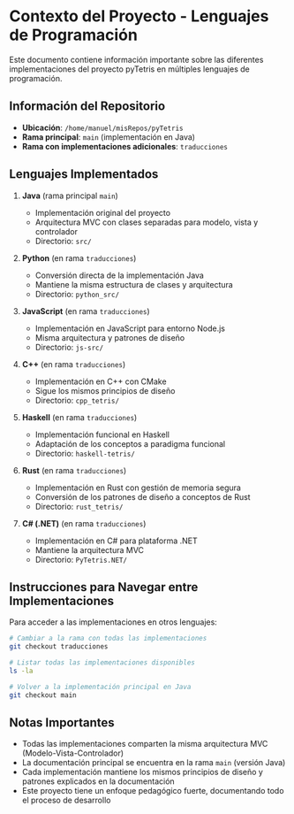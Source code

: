 # Contexto del Proyecto - Lenguajes de Programación

Este documento contiene información importante sobre las diferentes implementaciones
del proyecto pyTetris en múltiples lenguajes de programación.

## Información del Repositorio

- **Ubicación**: `/home/manuel/misRepos/pyTetris`
- **Rama principal**: `main` (implementación en Java)
- **Rama con implementaciones adicionales**: `traducciones`

## Lenguajes Implementados

1. **Java** (rama principal `main`)
   - Implementación original del proyecto
   - Arquitectura MVC con clases separadas para modelo, vista y controlador
   - Directorio: `src/`

2. **Python** (en rama `traducciones`)
   - Conversión directa de la implementación Java
   - Mantiene la misma estructura de clases y arquitectura
   - Directorio: `python_src/`

3. **JavaScript** (en rama `traducciones`)
   - Implementación en JavaScript para entorno Node.js
   - Misma arquitectura y patrones de diseño
   - Directorio: `js-src/`

4. **C++** (en rama `traducciones`)
   - Implementación en C++ con CMake
   - Sigue los mismos principios de diseño
   - Directorio: `cpp_tetris/`

5. **Haskell** (en rama `traducciones`)
   - Implementación funcional en Haskell
   - Adaptación de los conceptos a paradigma funcional
   - Directorio: `haskell-tetris/`

6. **Rust** (en rama `traducciones`)
   - Implementación en Rust con gestión de memoria segura
   - Conversión de los patrones de diseño a conceptos de Rust
   - Directorio: `rust_tetris/`

7. **C# (.NET)** (en rama `traducciones`)
   - Implementación en C# para plataforma .NET
   - Mantiene la arquitectura MVC
   - Directorio: `PyTetris.NET/`

## Instrucciones para Navegar entre Implementaciones

Para acceder a las implementaciones en otros lenguajes:

```bash
# Cambiar a la rama con todas las implementaciones
git checkout traducciones

# Listar todas las implementaciones disponibles
ls -la

# Volver a la implementación principal en Java
git checkout main
```

## Notas Importantes

- Todas las implementaciones comparten la misma arquitectura MVC (Modelo-Vista-Controlador)
- La documentación principal se encuentra en la rama `main` (versión Java)
- Cada implementación mantiene los mismos principios de diseño y patrones explicados en la documentación
- Este proyecto tiene un enfoque pedagógico fuerte, documentando todo el proceso de desarrollo